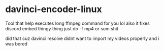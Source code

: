 # davinci-encoder-linux
Tool that help executes long ffmpeg command for you lol also it fixes discord embed thingy thing just do -f mp4 or sum shit

did that cuz davinci resolve didnt want to import my videos properly and i was bored
